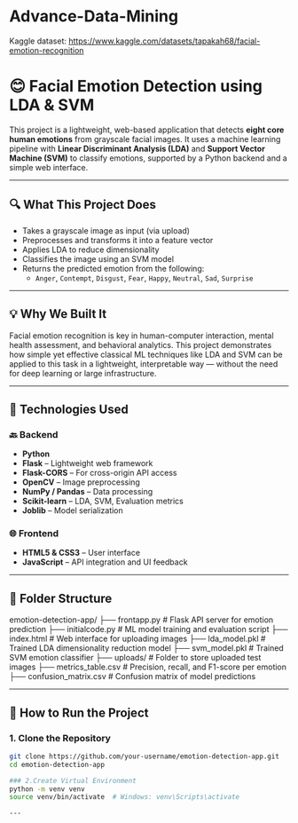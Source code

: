 # Advance-Data-Mining
Kaggle dataset: https://www.kaggle.com/datasets/tapakah68/facial-emotion-recognition

# 😊 Facial Emotion Detection using LDA & SVM

This project is a lightweight, web-based application that detects **eight core human emotions** from grayscale facial images. It uses a machine learning pipeline with **Linear Discriminant Analysis (LDA)** and **Support Vector Machine (SVM)** to classify emotions, supported by a Python backend and a simple web interface.

---

## 🔍 What This Project Does

- Takes a grayscale image as input (via upload)
- Preprocesses and transforms it into a feature vector
- Applies LDA to reduce dimensionality
- Classifies the image using an SVM model
- Returns the predicted emotion from the following:
  - `Anger`, `Contempt`, `Disgust`, `Fear`, `Happy`, `Neutral`, `Sad`, `Surprise`

---

## 💡 Why We Built It

Facial emotion recognition is key in human-computer interaction, mental health assessment, and behavioral analytics. This project demonstrates how simple yet effective classical ML techniques like LDA and SVM can be applied to this task in a lightweight, interpretable way — without the need for deep learning or large infrastructure.

---

## 🧰 Technologies Used

### 🔙 Backend
- **Python**
- **Flask** – Lightweight web framework
- **Flask-CORS** – For cross-origin API access
- **OpenCV** – Image preprocessing
- **NumPy / Pandas** – Data processing
- **Scikit-learn** – LDA, SVM, Evaluation metrics
- **Joblib** – Model serialization

### 🌐 Frontend
- **HTML5 & CSS3** – User interface
- **JavaScript** – API integration and UI feedback

---

## 📁 Folder Structure
emotion-detection-app/
├── frontapp.py # Flask API server for emotion prediction
├── initialcode.py # ML model training and evaluation script
├── index.html # Web interface for uploading images
├── lda_model.pkl # Trained LDA dimensionality reduction model
├── svm_model.pkl # Trained SVM emotion classifier
├── uploads/ # Folder to store uploaded test images
├── metrics_table.csv # Precision, recall, and F1-score per emotion
├── confusion_matrix.csv # Confusion matrix of model predictions


---

## 🚀 How to Run the Project

### 1. Clone the Repository
```bash
git clone https://github.com/your-username/emotion-detection-app.git
cd emotion-detection-app

### 2.Create Virtual Environment
python -m venv venv
source venv/bin/activate  # Windows: venv\Scripts\activate

---

